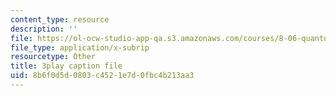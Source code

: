 ```yaml
---
content_type: resource
description: ''
file: https://ol-ocw-studio-app-qa.s3.amazonaws.com/courses/8-06-quantum-physics-iii-spring-2018/8b6f0d5d0803c4521e7d0fbc4b213aa3_o10QADeeK04.srt
file_type: application/x-subrip
resourcetype: Other
title: 3play caption file
uid: 8b6f0d5d-0803-c452-1e7d-0fbc4b213aa3
---
```

